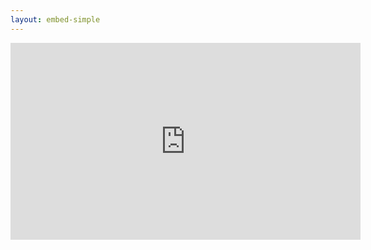```yaml
---
layout: embed-simple
---
```

<div class="video-container">
    <iframe width="560" height="315" src="https://www.youtube.com/embed/sH9h4xkY4ys" frameborder="0" allowfullscreen></iframe>
</div>

